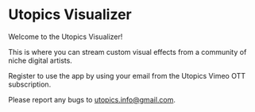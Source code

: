 # Utopics Visualizer

Welcome to the Utopics Visualizer!

This is where you can stream custom visual effects from a community of niche digital artists.

Register to use the app by using your email from the Utopics Vimeo OTT subscription.

Please report any bugs to utopics.info@gmail.com.
